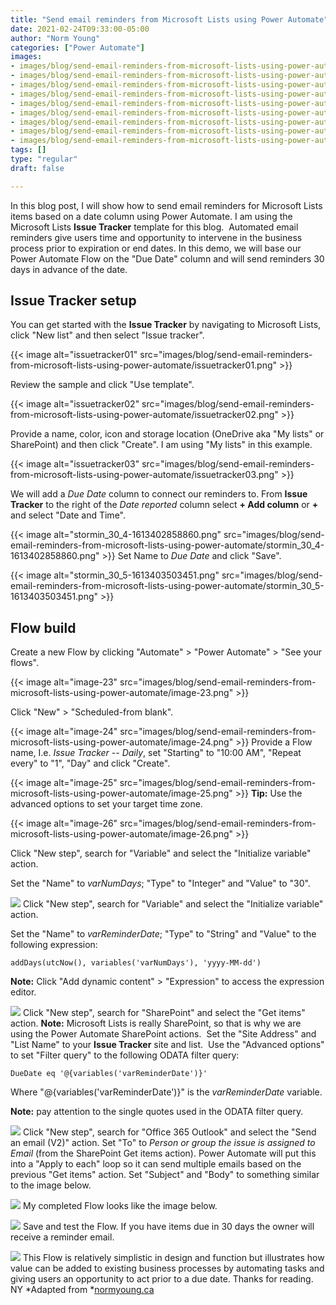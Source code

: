 ```yaml
---
title: "Send email reminders from Microsoft Lists using Power Automate"
date: 2021-02-24T09:33:00-05:00
author: "Norm Young"
categories: ["Power Automate"]
images:
- images/blog/send-email-reminders-from-microsoft-lists-using-power-automate/issuetracker01.png
- images/blog/send-email-reminders-from-microsoft-lists-using-power-automate/issuetracker02.png
- images/blog/send-email-reminders-from-microsoft-lists-using-power-automate/issuetracker03.png
- images/blog/send-email-reminders-from-microsoft-lists-using-power-automate/stormin_30_4-1613402858860.png
- images/blog/send-email-reminders-from-microsoft-lists-using-power-automate/stormin_30_5-1613403503451.png
- images/blog/send-email-reminders-from-microsoft-lists-using-power-automate/image-23.png
- images/blog/send-email-reminders-from-microsoft-lists-using-power-automate/image-24.png
- images/blog/send-email-reminders-from-microsoft-lists-using-power-automate/image-25.png
- images/blog/send-email-reminders-from-microsoft-lists-using-power-automate/image-26.png
tags: []
type: "regular"
draft: false

---
```


In this blog post, I will show how to send email reminders for Microsoft
Lists items based on a date column using Power Automate. I am using the
Microsoft Lists **Issue Tracker** template for this blog. 
Automated email reminders give users time and opportunity to intervene
in the business process prior to expiration or end dates. In this demo,
we will base our Power Automate Flow on the \"Due Date\" column and will
send reminders 30 days in advance of the date.

## Issue Tracker setup 

You can get started with the **Issue Tracker** by navigating to
Microsoft Lists, click \"New list\" and then select \"Issue tracker\".

{{< image alt="issuetracker01" src="images/blog/send-email-reminders-from-microsoft-lists-using-power-automate/issuetracker01.png" >}}

Review the sample and click \"Use template\".

{{< image alt="issuetracker02" src="images/blog/send-email-reminders-from-microsoft-lists-using-power-automate/issuetracker02.png" >}}

Provide a name, color, icon and storage location (OneDrive aka \"My
lists\" or SharePoint) and then click \"Create\". I am using \"My
lists\" in this example.

{{< image alt="issuetracker03" src="images/blog/send-email-reminders-from-microsoft-lists-using-power-automate/issuetracker03.png" >}}


We will add a *Due Date* column to connect our reminders to. From
**Issue Tracker** to the right of the *Date reported* column select **+
Add column** or **+** and select \"Date and Time\". 

{{< image alt="stormin_30_4-1613402858860.png" src="images/blog/send-email-reminders-from-microsoft-lists-using-power-automate/stormin_30_4-1613402858860.png" >}}
Set Name to *Due Date* and click \"Save\".

{{< image alt="stormin_30_5-1613403503451.png" src="images/blog/send-email-reminders-from-microsoft-lists-using-power-automate/stormin_30_5-1613403503451.png" >}}

## Flow build 

Create a new Flow by clicking \"Automate\" \> \"Power Automate\" \>
\"See your flows\".

{{< image alt="image-23" src="images/blog/send-email-reminders-from-microsoft-lists-using-power-automate/image-23.png" >}}

Click \"New\" \> \"Scheduled-from blank\".

{{< image alt="image-24" src="images/blog/send-email-reminders-from-microsoft-lists-using-power-automate/image-24.png" >}}
Provide a Flow name, I.e. *Issue Tracker -- Daily*, set \"Starting\" to
\"10:00 AM\", \"Repeat every\" to \"1\", \"Day\" and click \"Create\".

{{< image alt="image-25" src="images/blog/send-email-reminders-from-microsoft-lists-using-power-automate/image-25.png" >}}
**Tip:** Use the advanced options to set your target time zone.

{{< image alt="image-26" src="images/blog/send-email-reminders-from-microsoft-lists-using-power-automate/image-26.png" >}}

Click \"New step\", search for \"Variable\" and select the \"Initialize
variable\" action. 

Set the \"Name\" to *varNumDays*; \"Type\" to \"Integer\" and \"Value\"
to \"30\".

![](https://normanyoungblog.files.wordpress.com/2020/09/image-27.png)
Click \"New step\", search for \"Variable\" and select the \"Initialize
variable\" action.  

Set the \"Name\" to *varReminderDate*; \"Type\" to \"String\" and
\"Value\" to the following expression:

    addDays(utcNow(), variables('varNumDays'), 'yyyy-MM-dd')

**Note:** Click \"Add dynamic content\" \> \"Expression\" to access the
expression editor.

![](https://normanyoungblog.files.wordpress.com/2020/09/image-28.png)
Click \"New step\", search for \"SharePoint\" and select the \"Get
items\" action. **Note:** Microsoft Lists is really SharePoint, so that
is why we are using the Power Automate SharePoint actions. 
Set the \"Site Address\" and \"List Name\" to your **Issue
Tracker** site and list. 
Use the "Advanced options" to set "Filter query" to the following ODATA
filter query:

    DueDate eq '@{variables('varReminderDate')}'

Where \"\@{variables('varReminderDate')}\" is the *varReminderDate*
variable. 

**Note:** pay attention to the single quotes used in the ODATA filter
query.

![](https://normanyoungblog.files.wordpress.com/2020/09/image-30.png)
Click \"New step\", search for \"Office 365 Outlook\" and select the
\"Send an email (V2)\" action.
Set \"To\" to *Person or group the issue is assigned to Email* (from the
SharePoint Get items action). Power Automate will put this into a
\"Apply to each\" loop so it can send multiple emails based on the
previous \"Get items\" action.
Set \"Subject\" and \"Body\" to something similar to the image below.

![](https://normanyoungblog.files.wordpress.com/2020/09/image-31.png)
My completed Flow looks like the image below.

![](https://normanyoungblog.files.wordpress.com/2020/09/image-33.png)
Save and test the Flow. If you have items due in 30 days the owner will
receive a reminder email.

![](https://normanyoungblog.files.wordpress.com/2020/09/image-32.png)
This Flow is relatively simplistic in design and function but
illustrates how value can be added to existing business processes by
automating tasks and giving users an opportunity to act prior to a due
date.
Thanks for reading.
NY
*Adapted
from *[normyoung.ca](https://normyoung.ca/2020/09/18/send-email-reminders-from-microsoft-lists-using-power-automate/) 
